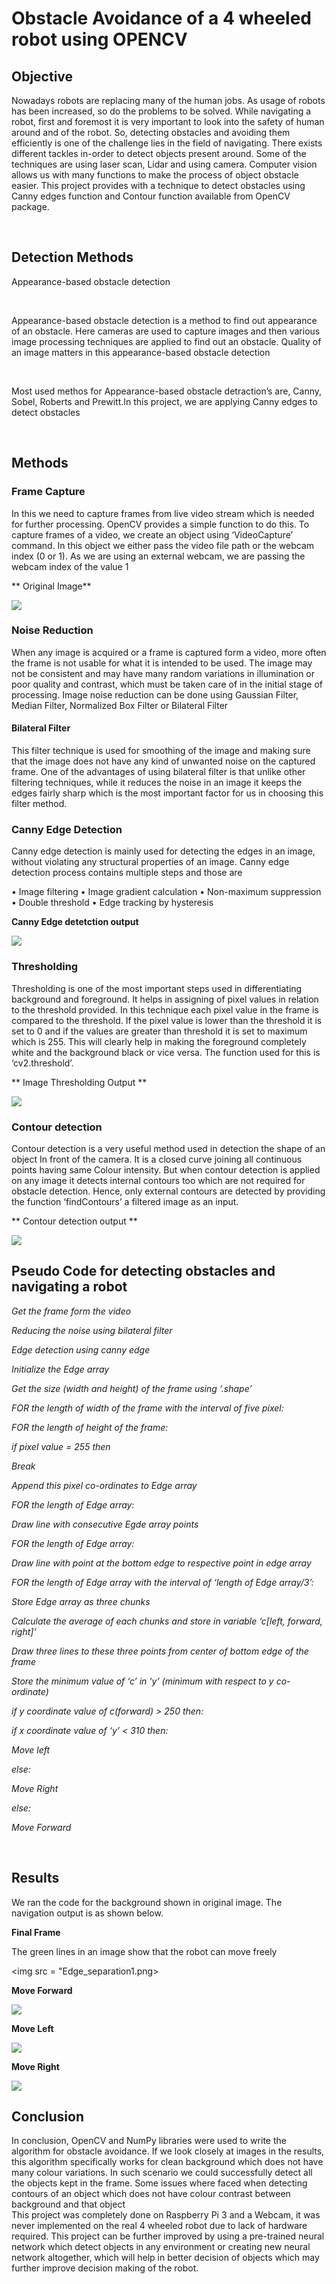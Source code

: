 # Obstacle Avoidance of a 4 wheeled robot using OPENCV


## Objective


Nowadays robots are replacing many of the human jobs. As usage of robots has been increased, so do the problems to be solved. While navigating a robot, first and foremost it is very important to look into the safety of human around and of the robot. So, detecting obstacles and avoiding them efficiently is one of the challenge lies in the field of navigating. There exists different tackles in-order to detect objects present around. Some of the techniques are using laser scan, Lidar and using camera. Computer vision allows us with many functions to make the process of object obstacle easier. This project provides with a technique to detect obstacles using Canny edges function and Contour function available from OpenCV package. 

<br />


## Detection Methods

Appearance-based obstacle detection

<br />

Appearance-based obstacle detection is a method to find out appearance of an obstacle. Here cameras are used to capture images and then various image processing techniques are applied to find out an obstacle. Quality of an image matters in this appearance-based obstacle detection

<br />

Most used methos for Appearance-based obstacle detraction’s are, Canny, Sobel, Roberts and Prewitt.In this project, we are applying Canny edges to detect obstacles

<br />


## Methods

### Frame Capture
 In this we need to capture frames from live video stream which is needed for further processing. OpenCV provides a simple function to do this. To capture frames of a video, we create an object using ‘VideoCapture’ command. In this object we either pass the video file path or the webcam index (0 or 1). As we are using an external webcam, we are passing the webcam index of the value 1

** Original Image**

<img src="Original_Frame1.png"> 

<br />

### Noise Reduction
When any image is acquired or a frame is captured form a video, more often the frame is not usable for what it is intended to be used. The image may not be consistent and may have many random variations in illumination or poor quality and contrast, which must be taken care of in the initial stage of processing. Image noise reduction can be done using Gaussian Filter, Median Filter, Normalized Box Filter or Bilateral Filter
<br />

#### Bilateral Filter
This filter technique is used for smoothing of the image and making sure that the image does not have any kind of unwanted noise on the captured frame. One of the advantages of using bilateral filter is that unlike other filtering techniques, while it reduces the noise in an image it keeps the edges fairly sharp which is the most important factor for us in choosing this filter method.
<br />

### Canny Edge Detection
Canny edge detection is mainly used for detecting the edges in an image, without violating any structural properties of an image. Canny edge detection process contains multiple steps and those are
<br />

• Image filtering
• Image gradient calculation
• Non-maximum suppression
• Double threshold
• Edge tracking by hysteresis

**Canny Edge detetction output**

<img src="Canny1.png">

<br />

### Thresholding 
Thresholding is one of the most important steps used in differentiating background and foreground. It helps in assigning of pixel values in relation to the threshold provided. In this technique each pixel value in the frame is compared to the threshold. If the pixel value is lower than the threshold it is set to 0 and if the values are greater than threshold it is set to maximum which is 255. This will clearly help in making the foreground completely white and the background black or vice versa. The function used for this is ‘cv2.threshold’.

** Image Thresholding Output **

<img src="Threshold1.png">

<br />

### Contour detection
Contour detection is a very useful method used in detection the shape of an object In front of the camera. It is a closed curve joining all continuous points having same Colour intensity. But when contour detection is applied on any image it detects internal contours too which are not required for obstacle detection. Hence, only external contours are detected by providing the function ‘findContours’ a filtered image as an input.

** Contour detection output **

<img src="Contour1.png"> 

<br />

## Pseudo Code for detecting obstacles and navigating a robot

*Get the frame form the video*

*Reducing the noise using bilateral filter*

*Edge detection using canny edge*

*Initialize the Edge array*

*Get the size (width and height) of the frame using ‘.shape’*

*FOR the length of width of the frame with the interval of five pixel:*

*FOR the length of height of the frame:*

*if pixel value = 255 then*

*Break*

*Append this pixel co-ordinates to Edge array*

*FOR the length of Edge array:*

*Draw line with consecutive Egde array points*

*FOR the length of Edge array:*

*Draw line with point at the bottom edge to respective point in edge array*

*FOR the length of Edge array with the interval of ‘length of Edge array/3’:*

*Store Edge array as three chunks*

*Calculate the average of each chunks and store in variable ‘c[left, forward, right]’*

*Draw three lines to these three points from center of bottom edge of the frame*

*Store the minimum value of ‘c’ in ‘y’ (minimum with respect to y co-ordinate)*

*if y coordinate value of c(forward) > 250 then:*

*if x coordinate value of ‘y’ < 310 then:*

*Move left*

*else:*

*Move Right*

*else:*

*Move Forward*

<br />

## Results

We ran the code for the background shown in original image. The navigation output is as shown below. 

**Final Frame**

The green lines in an image show that the robot can move freely

<img src = "Edge_separation1.png>

**Move Forward**

<img src="Forward.png">

<br />

**Move Left**

<img src="Left.png">

<br />

**Move Right**

<img src="Right.png">

<br />

## Conclusion

In conclusion, OpenCV and NumPy libraries were used to write the algorithm for obstacle avoidance. If we look closely at images in the results, this algorithm specifically works for clean background which does not have many colour variations. In such scenario we could successfully detect all the objects kept in the frame. Some issues where faced when detecting contours of an object which does not have colour contrast between background and that object
<br />
This project was completely done on Raspberry Pi 3 and a Webcam, it was never implemented on the real 4 wheeled robot due to lack of hardware required. This project can be further improved by using a pre-trained neural network which detect objects in any environment or creating new neural network altogether, which will help in better decision of objects which may further improve decision making of the robot.